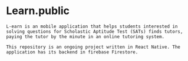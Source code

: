 # Learn.public

	L-earn is an mobile application that helps students interested in solving questions for Scholastic Aptitude Test (SATs) finds tutors, paying the tutor by the minute in an online tutoring system.

	This repository is an ongoing project written in React Native. The application has its backend in firebase Firestore.
